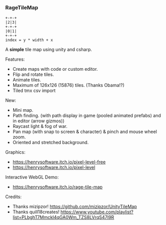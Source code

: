 ### RageTileMap

	+-+-+
	|2|3|
	+-+-+
	|0|1|
	+-+-+
	index = y * width + x
	
A **simple** tile map using unity and csharp.

Features:
- Create maps with code or custom editor.
- Flip and rotate tiles.
- Animate tiles.
- Maximum of 126x126 (15876) tiles. (Thanks Obama!?)
- Tiled tmx csv import

New:

- Mini map.
- Path finding. (with path display in game (pooled animated prefabs) and in editor (arrow gizmos))
- Raycast light & fog of war.
- Pan map (with snap to screen & character) & pinch and mouse wheel zoom.
- Oriented and stretched background.

Graphics:
- <https://henrysoftware.itch.io/pixel-level-free>
- <https://henrysoftware.itch.io/pixel-level>

Interactive WebGL Demo:
- <https://henrysoftware.itch.io/rage-tile-map>

Credits:
- Thanks mizipzor! https://github.com/mizipzor/UnityTileMap
- Thanks quill18creates! https://www.youtube.com/playlist?list=PLbghT7MmckI4qGA0Wm_TZS8LVrqS47I9R
